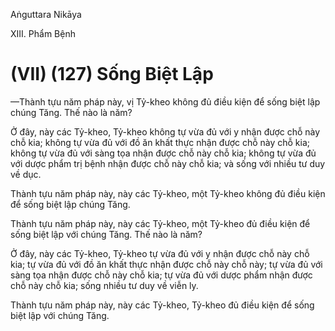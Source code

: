 Aṅguttara Nikāya

XIII. Phẩm Bệnh

# (VII) (127) Sống Biệt Lập

—Thành tựu năm pháp này, vị Tỷ-kheo không đủ điều kiện để sống biệt lập chúng Tăng. Thế nào là năm?

Ở đây, này các Tỷ-kheo, Tỷ-kheo không tự vừa đủ với y nhận được chỗ này chỗ kia; không tự vừa đủ với đồ ăn khất thực nhận được chỗ này chỗ kia; không tự vừa đủ với sàng tọa nhận được chỗ này chỗ kia; không tự vừa đủ với dược phẩm trị bệnh nhận được chỗ này chỗ kia; và sống với nhiều tư duy về dục.

Thành tựu năm pháp này, này các Tỷ-kheo, một Tỷ-kheo không đủ điều kiện để sống biệt lập chúng Tăng.

Thành tựu năm pháp này, này các Tỷ-kheo, một Tỷ-kheo đủ điều kiện để sống biệt lập với chúng Tăng. Thế nào là năm?

Ở đây, này các Tỷ-kheo, Tỷ-kheo tự vừa đủ với y nhận được chỗ này chỗ kia; tự vừa đủ với đồ ăn khất thực nhận được chỗ này chỗ này; tự vừa đủ với sàng tọa nhận được chỗ này chỗ kia; tự vừa đủ với dược phẩm nhận được chỗ này chỗ kia; sống nhiều tư duy về viễn ly.

Thành tựu năm pháp này, này các Tỷ-kheo, Tỷ-kheo đủ điều kiện để sống biệt lập với chúng Tăng.

